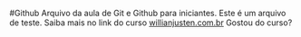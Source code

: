 #Github
Arquivo da aula de Git e Github para iniciantes.
Este é um arquivo de teste.
Saiba mais no link do curso [willianjusten.com.br](http://willianjusten.com.br)
Gostou do curso?